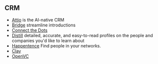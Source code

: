 ## CRM

- [Attio](https://app.attio.com) is the AI-native CRM
- [Bridge](https://get.brdg.app/) streamline introductions
- [Connect the Dots](https://app.ctd.ai/)
- [Distill](https://distill.fyi) detailed, accurate, and easy-to-read profiles on the people and companies you'd like to learn about
- [Happentence](https://happenstance.ai/) Find people in your networks.
- [Clay](https://app.clay.com/)
- [OpenVC](https://www.openvc.app/dashboard)